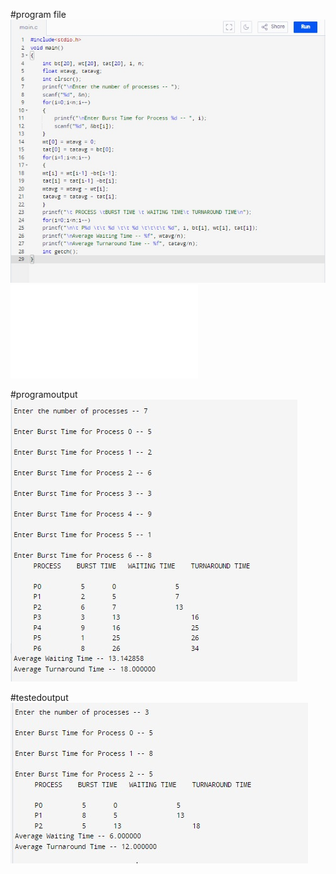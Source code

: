 #program file
![program file](program.jpeg)
![program file](FCFS.c)

#programoutput
![program file](programoutput.jpeg)

#testedoutput
![program file](testedoutput.jpeg)
